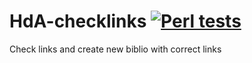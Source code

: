 # HdA-checklinks [![Perl tests](https://github.com/JJ/HdA-checklinks/actions/workflows/test.yml/badge.svg)](https://github.com/JJ/HdA-checklinks/actions/workflows/test.yml)

Check links and create new biblio with correct links
